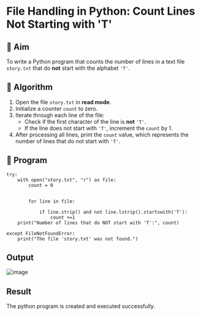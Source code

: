 # File Handling in Python: Count Lines Not Starting with 'T'

## 🎯 Aim
To write a Python program that counts the number of lines in a text file `story.txt` that do **not** start with the alphabet `'T'`.

## 🧠 Algorithm
1. Open the file `story.txt` in **read mode**.
2. Initialize a counter `count` to zero.
3. Iterate through each line of the file:
   - Check if the first character of the line is **not** `'T'`.
   - If the line does not start with `'T'`, increment the `count` by 1.
4. After processing all lines, print the `count` value, which represents the number of lines that do not start with `'T'`.

## 🧾 Program
~~~
try:
    with open("story.txt", "r") as file:
        count = 0  
        
    
        for line in file:
        
            if line.strip() and not line.lstrip().startswith('T'):
                count +=1
    print("Number of lines that do NOT start with 'T':", count)

except FileNotFoundError:
    print("The file 'story.txt' was not found.")

~~~
## Output
![image](https://github.com/user-attachments/assets/81148fa8-351f-4a8a-b3b8-7b8a8fa2dfb9)

## Result
The python program is created and executed successfully.
